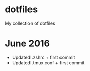 # dotfiles
My collection of dotfiles

# June 2016
* Updated .zshrc + first commit
* Updated .tmux.conf + first commit
